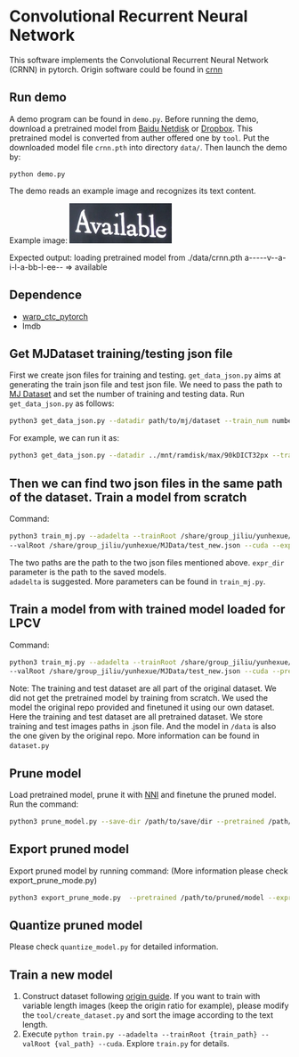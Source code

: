 Convolutional Recurrent Neural Network
======================================

This software implements the Convolutional Recurrent Neural Network (CRNN) in pytorch.
Origin software could be found in [crnn](https://github.com/bgshih/crnn)

Run demo
--------
A demo program can be found in ``demo.py``. Before running the demo, download a pretrained model
from [Baidu Netdisk](https://pan.baidu.com/s/1pLbeCND) or [Dropbox](https://www.dropbox.com/s/dboqjk20qjkpta3/crnn.pth?dl=0). 
This pretrained model is converted from auther offered one by ``tool``.
Put the downloaded model file ``crnn.pth`` into directory ``data/``. Then launch the demo by:

    python demo.py

The demo reads an example image and recognizes its text content.

Example image:
![Example Image](./data/demo.png)

Expected output:
    loading pretrained model from ./data/crnn.pth
    a-----v--a-i-l-a-bb-l-ee-- => available

Dependence
----------
* [warp_ctc_pytorch](https://github.com/SeanNaren/warp-ctc/tree/pytorch_bindings/pytorch_binding)
* lmdb

Get MJDataset training/testing json file
-----------------
First we create json files for training and testing. ```get_data_json.py``` aims at generating the train json file and test json file. We need to pass the path to [MJ Dataset](https://www.robots.ox.ac.uk/~vgg/data/text/) and set the number of training and testing data. Run ```get_data_json.py``` as follows:
```sh
python3 get_data_json.py --datadir path/to/mj/dataset --train_num number_for_training --test_num number_for_testing
```
For example, we can run it as:
```sh
python3 get_data_json.py --datadir ../mnt/ramdisk/max/90kDICT32px --train_num 3000000 --test_num 30000
```
Then we can find two json files in the same path of the dataset.
Train a model from scratch
-----------------
Command:
```sh
python3 train_mj.py --adadelta --trainRoot /share/group_jiliu/yunhexue/MJData/train_new.json  \
--valRoot /share/group_jiliu/yunhexue/MJData/test_new.json --cuda --expr_dir path/to/saved/dir
```
The two paths are the path to the two json files mentioned above. ```expr_dir``` parameter is the path to the saved models. </br>
```adadelta``` is suggested. More parameters can be found in ```train_mj.py```. 

Train a model from with trained model loaded for LPCV
-----------------
Command:
```sh
python3 train_mj.py --adadelta --trainRoot /share/group_jiliu/yunhexue/MJData/train_new.json  \
--valRoot /share/group_jiliu/yunhexue/MJData/test_new.json --cuda --pretrained ./data/crnn.pth
```
Note:
The training and test dataset are all part of the original dataset. We did not get the pretrained model by training from scratch. We used the model the original repo provided and finetuned it using our own dataset. Here the training and test dataset are all pretrained dataset. We store training and test images paths in .json file. And the model in ```/data``` is also the one given by the original repo. More information can be found in ```dataset.py```

Prune model 
-----------------
Load pretrained model, prune it with [NNI](https://github.com/microsoft/nni) and finetune the pruned model. Run the command:

```sh
python3 prune_model.py --save-dir /path/to/save/dir --pretrained /path/to/pretrained/model (./data/crnn.pth for example) 
```

Export pruned model
-----------------

Export pruned model by running command: (More information please check export_prune_mode.py)

```sh
python3 export_prune_mode.py  --pretrained /path/to/pruned/model --expr_dir /path/to/save/dir
```

Quantize pruned model
-----------------

Please check ```quantize_model.py``` for detailed information.

Train a new model 
-----------------
1. Construct dataset following [origin guide](https://github.com/bgshih/crnn#train-a-new-model). If you want to train with variable length images (keep the origin ratio for example), please modify the `tool/create_dataset.py` and sort the image according to the text length.
2. Execute ``python train.py --adadelta --trainRoot {train_path} --valRoot {val_path} --cuda``. Explore ``train.py`` for details.
